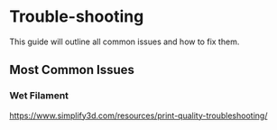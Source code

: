 # Trouble-shooting

This guide will outline all common issues and how to fix them.

## Most Common Issues

### Wet Filament

https://www.simplify3d.com/resources/print-quality-troubleshooting/